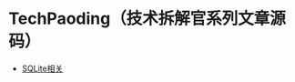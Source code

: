 # TechPaoding（技术拆解官系列文章源码）

- [SQLite相关](https://github.com/lateautumn4lin/TechPaoding/tree/main/practice_demo/Cattle)
